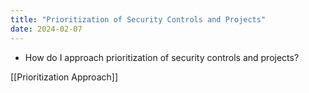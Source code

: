 ```yaml
---
title: "Prioritization of Security Controls and Projects"
date: 2024-02-07
---
```



- How do I approach prioritization of security controls and projects?




[[Prioritization Approach]]
